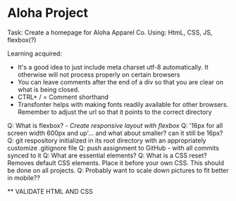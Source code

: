 # Aloha Project

Task: Create a homepage for Aloha Apparel Co.
Using: HtmL, CSS, JS, flexbox(?)

Learning acquired:
- It's a good idea to just include meta charset utf-8 automatically.  It otherwise will not process properly on certain browsers
- You can leave comments after the end of a div so that you are clear on what is being closed.
- CTRL+ / = Comment shorthand
- Transfonter helps with making fonts readily available for other browsers. Remember to adjust the url so that it points to the correct directory

Q: What is flexbox? - *Create responsive layout with flexbox*
Q: '16px for all screen width 600px and up'... and what about smaller? can it still be 16px?
Q: git respository initialized in its root directory with an appropriately customize .gitignore file
Q: push assignment to GitHub - with all commits synced to it
Q: What are essential elements?
Q: What is a CSS reset? 
    Removes default CSS elements.  Place it before your own CSS.  This should be done on all projects.
Q: Probably want to scale down pictures to fit better in mobile??

** VALIDATE HTML AND CSS